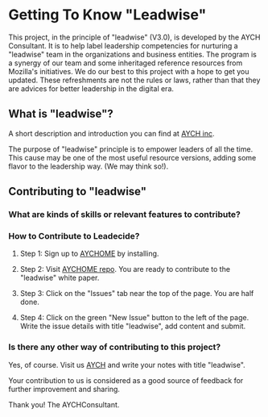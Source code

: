 # Getting To Know "Leadwise" 

This project, in the principle of "leadwise" (V3.0), is developed by the AYCH Consultant. It is to help label leadership competencies for nurturing a "leadwise" team in the organizations and business entities. The program is a synergy of our team and some inheritaged reference resources from Mozilla's initiatives.
We do our best to this project with a hope to get you updated. These refreshments are not the rules or laws, rather than that they are advices for better leadership in the digital era. 


## What is "leadwise"? 
A short description and introduction you can find at [AYCH inc](https://aychome.github.io/).

The purpose of "leadwise" principle is to empower leaders of all the time. This cause may be one of the most useful resource versions, adding some flavor to the leadership way. (We may think so!).


## Contributing to "leadwise"

### What are kinds of skills or relevant features to contribute?

### How to Contribute to Leadecide?

1. Step 1: Sign up to [AYCHOME](https://github.com/apps/aychome/) by installing.

2. Step 2: Visit [AYCHOME repo](https://github.com/aychome/). You are ready to contribute to the "leadwise" white paper.

3. Step 3: Click on the "Issues" tab near the top of the page. You are half done.

4. Step 4: Click on the green "New Issue" button to the left of the page. Write the issue details with title "leadwise", add content and submit.


### Is there any other way of contributing to this project?
Yes, of course. Visit us [AYCH](https://gitter.im/aychr/) and write your notes with title "leadwise".

Your contribution to us is considered as a good source of feedback for further improvement and sharing.


Thank you! 
The AYCHConsultant.

